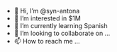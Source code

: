 - 👋 Hi, I’m @syn-antona  
- 👀 I’m interested in $1M 
- 🌱 I’m currently learning Spanish
- 💞️ I’m looking to collaborate on ...   
- 📫 How to reach me ... 

<!---
syn-antona/syn-antona is a ✨ special ✨ repository because its `README.md` (this file) appears on your GitHub profile.
You can click the Preview link to take a look at your changes.
--->
 
